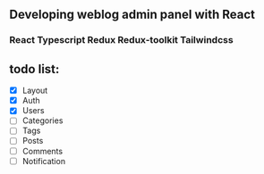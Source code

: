 ## Developing weblog admin panel with React
### React  Typescript  Redux  Redux-toolkit Tailwindcss

## todo list:
* [x] Layout
* [x] Auth
* [x] Users
* [ ] Categories
* [ ] Tags
* [ ] Posts
* [ ] Comments
* [ ] Notification
